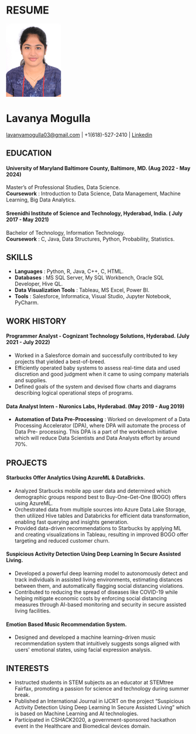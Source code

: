 
# RESUME

<img src="https://github.com/lavanyamogulla/UMBC-DATA606-FALL2023-TUESDAY/blob/main/Lavanya_Headshot.jpg" width="150" height="200" alt="My Headshot">


# Lavanya Mogulla
 lavanyamogulla03@gmail.com | +1(618)-527-2410 | [Linkedin]
 
[Linkedin]: https://www.linkedin.com/in/lavanya-mogulla/

## EDUCATION
#### University of Maryland Baltimore County, Baltimore, MD.                                                                (Aug 2022 - May 2024)         
Master’s of Professional Studies, Data Science.   
**Coursework** : Introduction to Data Science, Data Management, Machine Learning, Big Data Analytics.

#### Sreenidhi Institute of Science and Technology, Hyderabad, India.                                                    ( July 2017 -  May 2021)   
Bachelor of Technology, Information Technology.   
**Coursework** : C, Java, Data Structures, Python, Probability, Statistics.

## SKILLS
- **Languages** : Python, R, Java, C++,  C, HTML.                             
- **Databases** : MS SQL Server, My SQL Workbench, Oracle SQL Developer, Hive QL.  
- **Data Visualization Tools** : Tableau, MS Excel, Power BI.   
- **Tools** : Salesforce, Informatica, Visual Studio, Jupyter Notebook, PyCharm.

## WORK HISTORY 
#### Programmer Analyst - Cognizant Technology Solutions, Hyderabad.                                                     (July 2021 - July 2022)  
- Worked in a Salesforce domain and successfully contributed to key projects that yielded a best-of-breed.  
- Efficiently operated baby systems to assess real-time data and used discretion and good judgment when it came to using company materials and supplies.  
- Defined goals of the system and devised flow charts and diagrams describing logical operational steps of programs.

#### Data Analyst Intern - Nuronics Labs, Hyderabad.                                                                      (May 2019 - Aug 2019)  
- **Automation of Data Pre-Processing** : Worked on development of a Data Processing Accelerator (DPA), where DPA will automate the process of Data Pre- processing. This DPA is a part of the workbench initiative which will reduce Data Scientists and Data Analysts effort by around 70%.

## PROJECTS
#### Starbucks Offer Analytics Using AzureML & DataBricks.  
- Analyzed Starbucks mobile app user data and determined which demographic groups respond best to Buy-One-Get-One (BOGO) offers using AzureML.
- Orchestrated data from multiple sources into Azure Data Lake Storage, then utilized Hive tables and Databricks for efficient data transformation, enabling fast querying and insights generation.
- Provided data-driven recommendations to Starbucks by applying ML and creating visualizations in Tableau, resulting in improved BOGO offer targeting and reduced customer churn.
#### Suspicious Activity Detection Using Deep Learning In Secure Assisted Living.
- Developed a powerful deep learning model to autonomously detect and track individuals in assisted living environments, estimating distances between them, and automatically flagging social distancing violations.
- Contributed to reducing the spread of diseases like COVID-19 while helping mitigate economic costs by enforcing social distancing measures through AI-based monitoring and security in secure assisted living facilities.
#### Emotion Based Music Recommendation System.
- Designed and developed a machine learning-driven music recommendation system that intuitively suggests songs aligned with users' emotional states, using facial expression analysis.

## INTERESTS
- Instructed students in STEM subjects as an educator at STEMtree Fairfax, promoting a passion for science and technology during summer break.  
- Published an International Journal in IJCRT on the project “Suspicious Activity Detection Using Deep Learning In Secure Assisted Living” which is based on Machine Learning and AI technologies.  
- Participated in CSHACK2020, a government-sponsored hackathon event in the Healthcare and Biomedical devices domain.
